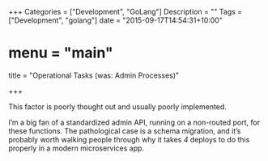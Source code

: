+++
Categories = ["Development", "GoLang"]
Description = ""
Tags = ["Development", "golang"]
date = "2015-09-17T14:54:31+10:00"
# menu = "main"
title = "Operational Tasks (was: Admin Processes)"

+++

This factor is poorly thought out and usually poorly implemented.

I’m a big fan of a standardized admin API, running on a non-routed port, for these functions. The pathological case is a schema migration, and it’s probably worth walking people through why it takes _4_ deploys to do this properly in a modern microservices app.
